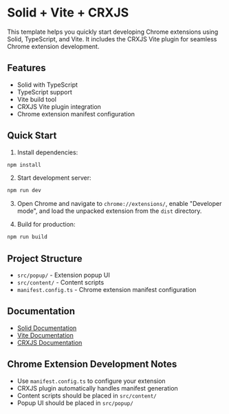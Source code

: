 # Solid + Vite + CRXJS

This template helps you quickly start developing Chrome extensions using Solid, TypeScript, and Vite. It includes the CRXJS Vite plugin for seamless Chrome extension development.

## Features

- Solid with TypeScript
- TypeScript support
- Vite build tool
- CRXJS Vite plugin integration
- Chrome extension manifest configuration

## Quick Start

1. Install dependencies:

```bash
npm install
```

2. Start development server:

```bash
npm run dev
```

3. Open Chrome and navigate to `chrome://extensions/`, enable "Developer mode", and load the unpacked extension from the `dist` directory.

4. Build for production:

```bash
npm run build
```

## Project Structure

- `src/popup/` - Extension popup UI
- `src/content/` - Content scripts
- `manifest.config.ts` - Chrome extension manifest configuration

## Documentation

- [Solid Documentation](https://solidjs.com/docs)
- [Vite Documentation](https://vitejs.dev/)
- [CRXJS Documentation](https://crxjs.dev/vite-plugin)

## Chrome Extension Development Notes

- Use `manifest.config.ts` to configure your extension
- CRXJS plugin automatically handles manifest generation
- Content scripts should be placed in `src/content/`
- Popup UI should be placed in `src/popup/`
